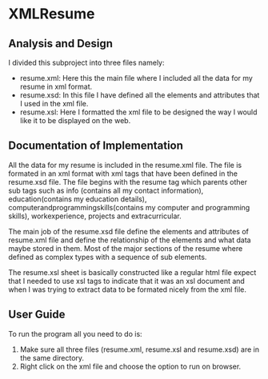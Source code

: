 # XMLResume

## Analysis and Design
I divided this subproject into three files namely:
 * resume.xml: Here this the main file where I included all the data for my resume in xml format.
 * resume.xsd: In this file I have defined all the elements and attributes that I used in the xml file.
 * resume.xsl: Here I formatted the xml file to be designed the way I would like it to be displayed on the web.
 
## Documentation of Implementation
All the data for my resume is included in the resume.xml file. The file is formated in an xml format with xml tags that have been defined in the resume.xsd file. The file begins with the resume tag which parents other sub tags such as info (contains all my contact information), education(contains my education details), computerandprogrammingskills(contains my computer and programming skills), workexperience, projects and extracurricular.

The main job of the resume.xsd file define the elements and attributes of resume.xml file and define the relationship of the elements and what data maybe stored in them. Most of the major sections of the resume where defined as complex types with a sequence of sub elements.

The resume.xsl sheet is basically constructed like a regular html file expect that I needed to use xsl tags to indicate that it was an xsl document and when I was trying to extract data to be formated nicely from the xml file.

## User Guide
To run the program all you need to do is:
1. Make sure all three files (resume.xml, resume.xsl and resume.xsd) are in the same directory.
2. Right click on the xml file and choose the option to run on browser.
